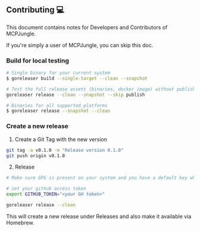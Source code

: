 ## Contributing 💻

This document contains notes for Developers and Contributors of MCPJungle.

If you're simply a user of MCPJungle, you can skip this doc.

### Build for local testing
```bash
# Single binary for your current system
$ goreleaser build --single-target --clean --snapshot

# Test the full release assets (binaries, docker image) without publishing
goreleaser release --clean --snapshot --skip publish

# Binaries for all supported platforms
$ goreleaser release --snapshot --clean
```

### Create a new release
1. Create a Git Tag with the new version

```bash
git tag -a v0.1.0 -m "Release version 0.1.0"
git push origin v0.1.0
```

2. Release
```bash
# Make sure GPG is present on your system and you have a default key which is added to Github.

# set your github access token
export GITHUB_TOKEN="<your GH token>"

goreleaser release --clean
```

This will create a new release under Releases and also make it available via Homebrew.
